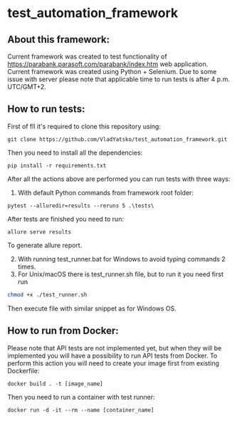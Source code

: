 # test_automation_framework

## About this framework:
Current framework was created to test functionality of https://parabank.parasoft.com/parabank/index.htm web application. Current framework was created using Python + Selenium. Due to some issue with server please note that applicable time to run tests is after 4 p.m. UTC/GMT+2.

## How to run tests:
First of fll it's required to clone this repository using:
```git
git clone https://github.com/VladYatsko/test_automation_framework.git
```

Then you need to install all the dependencies:
```
pip install -r requirements.txt
```

After all the actions above are performed you can run tests with three ways:
1) With default Python commands from framework root folder: 
```
pytest --alluredir=results --reruns 5 .\tests\   
```
After tests are finished you need to run:
```
allure serve results 
```
To generate allure report.

2) With running test_runner.bat for Windows to avoid typing commands 2 times.
3) For Unix/macOS there is test_runner.sh file, but to run it you need first run
```bash
chmod +x ./test_runner.sh
```
Then execute file with similar snippet as for Windows OS.

## How to run from Docker:
Please note that API tests are not implemented yet, but when they will be implemented you will have a possibility to run API tests from Docker.
To perform this action you will need to create your image first from existing Dockerfile:
```
docker build . -t [image_name]
```
Then you need to run a container with test runner:
```
docker run -d -it --rm --name [container_name] 
```